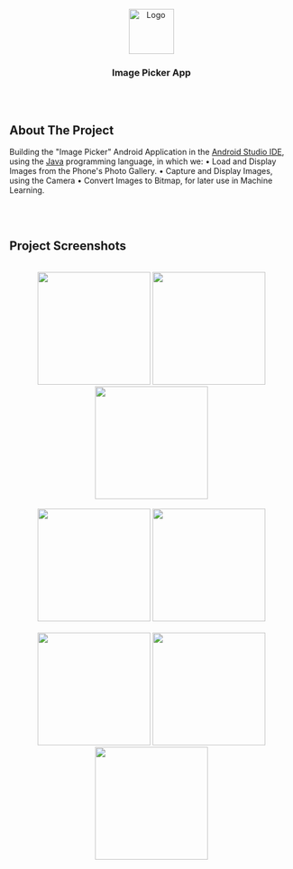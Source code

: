 

<!-- PROJECT LOGO -->
<br />

<div align="center">
  <a href="https://github.com/chivumarius/FaceDetection">
    <img src="https://i.imgur.com/YKWZBUb.png" alt="Logo" width="80" height="80">
  </a>

  <h3 align="center">Image Picker App</h3>

</div>

<br />
<br />



<!-- ABOUT THE PROJECT -->
## About The Project

 

<p>
  Building the  "Image Picker" Android Application in the <a href="https://developer.android.com/studio">Android Studio IDE</a>, 
 using the <a href="https://docs.oracle.com/javase/8/docs/technotes/guides/language/index.html">Java</a> programming language, in which we:
  • Load and Display Images from the Phone's Photo Gallery.
  • Capture and Display Images, using the Camera
  • Convert Images to Bitmap, for later use in Machine Learning.
</p>



<br />
<br />


<!-- ABOUT THE PROJECT -->
## Project Screenshots

<br />

<div align="center">  
  <img src="https://i.imgur.com/ho5iDWB.jpg" width="200"> 
  <img src="https://i.imgur.com/d0OqFtE.jpg" width="200"> 
  <img src="https://i.imgur.com/m6moOc2.jpg" width="200"> 
</div>

<br />

<div align="center">  
  <img src="https://i.imgur.com/XG7KdVm.jpg" width="200"> 
  <img src="https://i.imgur.com/18uyAuc.jpg" width="200"> 
</div>

<br />


<div align="center">  
  <img src="https://i.imgur.com/bM5exKn.jpg" width="200"> 
  <img src="https://i.imgur.com/m5LBks4.jpg" width="200"> 
  <img src="https://i.imgur.com/i5gFF3v.jpg" width="200"> 
  
</div>

